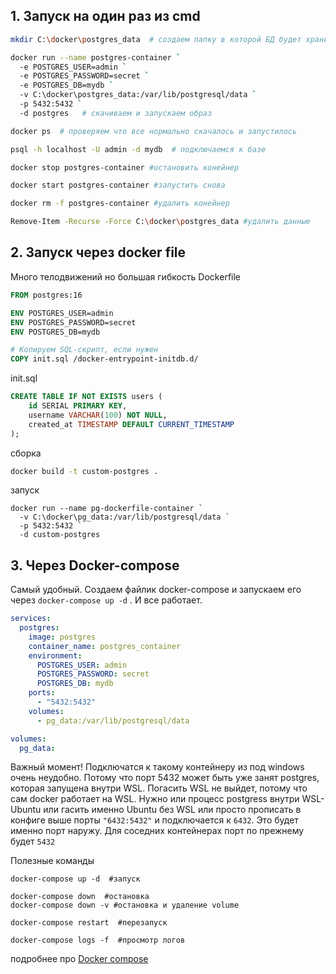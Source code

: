 ## 1. Запуск на один раз из cmd
```bash
mkdir C:\docker\postgres_data  # создаем папку в которой БД будет хранить фалы

docker run --name postgres-container `  
  -e POSTGRES_USER=admin `
  -e POSTGRES_PASSWORD=secret `
  -e POSTGRES_DB=mydb `
  -v C:\docker\postgres_data:/var/lib/postgresql/data `
  -p 5432:5432 `
  -d postgres   # скачиваем и запускаем образ

docker ps  # проверяем что все нормально скачалось и запустилось

psql -h localhost -U admin -d mydb  # подключаемся к базе

docker stop postgres-container #остановить конейнер

docker start postgres-container #запустить снова

docker rm -f postgres-container #удалить конейнер

Remove-Item -Recurse -Force C:\docker\postgres_data #удалить данные
```


## 2. Запуск через docker file
Много телодвижений но большая гибкость
Dockerfile
```Dockerfile
FROM postgres:16

ENV POSTGRES_USER=admin
ENV POSTGRES_PASSWORD=secret
ENV POSTGRES_DB=mydb

# Копируем SQL-скрипт, если нужен
COPY init.sql /docker-entrypoint-initdb.d/
```

init.sql
```sql
CREATE TABLE IF NOT EXISTS users (
    id SERIAL PRIMARY KEY,
    username VARCHAR(100) NOT NULL,
    created_at TIMESTAMP DEFAULT CURRENT_TIMESTAMP
);
```

сборка
```bash
docker build -t custom-postgres .
```

запуск
```
docker run --name pg-dockerfile-container `
  -v C:\docker\pg_data:/var/lib/postgresql/data `
  -p 5432:5432 `
  -d custom-postgres

```


## 3. Через Docker-compose
Самый удобный. Создаем файлик docker-compose и запускаем его через `docker-compose up -d` . И все работает.
```yaml
services:
  postgres:
    image: postgres
    container_name: postgres_container
    environment:
      POSTGRES_USER: admin
      POSTGRES_PASSWORD: secret
      POSTGRES_DB: mydb
    ports:
      - "5432:5432"
    volumes:
      - pg_data:/var/lib/postgresql/data

volumes:
  pg_data:
```

Важный момент! Подключатся к такому контейнеру из под windows очень неудобно. Потому что порт 5432 может быть уже занят postgres, которая запущена внутри WSL. Погасить WSL не выйдет, потому что сам docker работает на WSL. Нужно или процесс postgress внутри WSL-Ubuntu или гасить именно Ubuntu без WSL или просто прописать в конфиге выше порты `"6432:5432"` и подключается к `6432`.  Это будет именно порт наружу. Для соседних контейнерах порт по прежнему будет `5432`


Полезные команды
```
docker-compose up -d  #запуск

docker-compose down  #остановка
docker-compose down -v #остановка и удаление volume

docker-compose restart  #перезапуск

docker-compose logs -f  #просмотр логов
```

подробнее про [Docker compose](Docker%20compose.md)